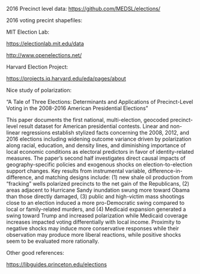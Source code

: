 



2016 Precinct level data:  https://github.com/MEDSL/elections/

2016 voting precint shapefiles:  

MIT Election Lab:

https://electionlab.mit.edu/data


http://www.openelections.net/


Harvard Election Project:

https://projects.iq.harvard.edu/eda/pages/about



Nice study of polarization:

“A Tale of Three Elections: Determinants and Applications of Precinct-Level Voting in the 2008-2016 American Presidential Elections”

This paper documents the first national, multi-election, geocoded precinct-level result dataset for American presidential contests. Linear and non-linear regressions establish stylized facts concerning the 2008, 2012, and 2016 elections including widening outcome variance driven by polarization along racial, education, and density lines, and diminishing importance of local economic conditions as electoral predictors in favor of identity-related measures. The paper’s second half investigates direct causal impacts of geography-specific policies and exogenous shocks on election-to-election support changes. Key results from instrumental variable, difference-in-difference, and matching designs include: (1) new shale oil production from “fracking” wells polarized precincts to the net gain of the Republicans, (2) areas adjacent to Hurricane Sandy inundation swung more toward Obama than those directly damaged, (3) public and high-victim mass shootings close to an election induced a more pro-Democratic swing compared to local or family-related murders, and (4) Medicaid expansion generated a swing toward Trump and increased polarization while Medicaid coverage increases impacted voting differentially with local income. Proximity to negative shocks may induce more conservative responses while their observation may produce more liberal reactions, while positive shocks seem to be evaluated more rationally.




Other good references:

https://libguides.princeton.edu/elections
